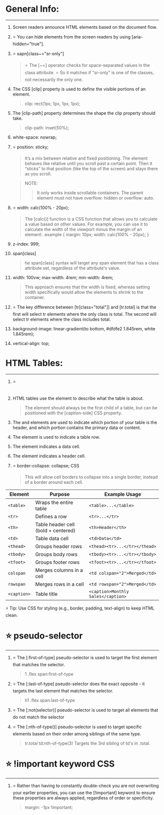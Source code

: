# General Info:
______________________

1. Screen readers announce HTML elements based on the document flow.

2. ⭐ You can hide elements from the screen readers by using [aria-hidden="true"].
    > <div id="years" aria-hidden="true"><div>

3. ⭐ sapn[class~="sr-only"]
    > ⭐ The [~=] operator checks for space-separated values in the class attribute.
    > ⭐ So it matches if "sr-only" is one of the classes, not necessarily the only one.

4. The CSS [clip] property is used to define the visible portions of an element.
    > clip: rect(1px, 1px, 1px, 1px);

5. The [clip-path] property determines the shape the clip property should take.
    > clip-path: inset(50%);

6. white-space: nowrap;

7. ⭐ position: sticky;
    > It’s a mix between relative and fixed positioning.
    > The element behaves like relative until you scroll past a certain point.
    > Then it “sticks” to that position (like the top of the screen) and stays there as you scroll.

    > NOTE: 
    >> It only works inside scrollable containers.
    >> The parent element must not have overflow: hidden or overflow: auto.

8. ⭐ width: calc(100% - 20px);
    > The [calc()] function is a CSS function that allows you to calculate a value based on other values.
    > For example, you can use it to calculate the width of the viewport minus the margin of an element: 
            .example {
                margin: 10px;
                width: calc(100% - 20px);
            }

9. z-index: 999;

10. span[class] 
    > he span[class] syntax will target any span element that has a class attribute set, regardless of the attribute's value.

11. width: 100vw;
    max-width: 4rem;
    min-width: 4rem;

    > This approach ensures that the width is fixed, whereas setting width specifically would allow the elements to shrink to the container.

12. ⭐ The key difference between [tr[class="total"]] and [tr.total] is that the first will select tr elements where the only class is total. The second will select tr elements where the class includes total.

13. background-image: linear-gradient(to bottom, #dfdfe2 1.845rem, white 1.845rem);

14. vertical-align: top;

# HTML Tables:
_______________________

1. ⭐ <table></table>

2. HTML tables use the <caption> element to describe what the table is about.
    > The <caption> element should always be the first child of a table, but can be positioned with the [caption-side] CSS property.

3. The <thead> and <tbody> elements are used to indicate which portion of your table is the header, and which portion contains the primary data or content.
    > <thead><tr><th> </th></tr></thead>
    > <tbody><tr> </tr></tbody>

4. The <tr> element is used to indicate a table row.
    > <tbody><tr> </tr></tbody>

5. The <td> element indicates a data cell.
    > <tr><td> </td></tr>

6. The <th> element indicates a header cell.
    > <tr><th> </th><td> </td></tr>

7. ⭐ border-collapse: collapse; CSS
    > This will allow cell borders to collapse into a single border, instead of a border around each cell.

| Element   | Purpose                              | Example Usage                |
|-----------|--------------------------------------|------------------------------|
| `<table>` | Wraps the entire table               | `<table>...</table>`         |
| `<tr>`    | Defines a row                        | `<tr>...</tr>`               |
| `<th>`    | Table header cell (bold + centered)  | `<th>Header</th>`            |
| `<td>`    | Table data cell                      | `<td>Data</td>`              |
| `<thead>` | Groups header rows                   | `<thead><tr>...</tr></thead>`|
| `<tbody>` | Groups body rows                     | `<tbody><tr>...</tr></tbody>`|
| `<tfoot>` | Groups footer rows                   | `<tfoot><tr>...</tr></tfoot>`|
| `colspan` | Merges columns in a cell             | `<td colspan="2">Merged</td>`|
| `rowspan` | Merges rows in a cell                | `<td rowspan="2">Merged</td>`|
| `<caption>`| Table title                    | `<caption>Monthly Sales</caption>`|

⚡ Tip: Use CSS for styling (e.g., border, padding, text-align) to keep HTML clean.



# ⭐ pseudo-selector
__________________________

1. ⭐ The [:first-of-type] pseudo-selector is used to target the first element that matches the selector. 
    > 1 .flex span:first-of-type

2. ⭐ The [:last-of-type] pseudo-selector does the exact opposite - it targets the last element that matches the selector. 
    > h1 .flex span:last-of-type

3. ⭐ The [:not(selector)] pseudo-selector is used to target all elements that do not match the selector

4. ⭐ The [:nth-of-type()] pseudo-selector is used to target specific elements based on their order among siblings of the same type.
    > tr.total td:nth-of-type(3)
    > Targets the 3rd sibling of td's in .total.



# ⭐ !important keyword CSS
___________________________

1. ⭐ Rather than having to constantly double-check you are not overwriting your earlier properties, you can use the [!important] keyword to ensure these properties are always applied, regardless of order or specificity.
    > margin: -1px !important; 